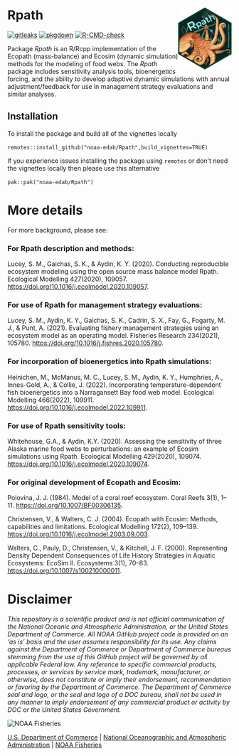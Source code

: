 
# Rpath <img src="man/figures/logo.png" align="right" width="120" /> 


<!-- badges: start -->
[![gitleaks](https://github.com/NOAA-EDAB/Rpath/actions/workflows/secretScan.yml/badge.svg)](https://github.com/NOAA-EDAB/Rpath/actions/workflows/secretScan.yml)
[![pkgdown](https://github.com/NOAA-EDAB/Rpath/actions/workflows/pkgdown.yaml/badge.svg)](https://github.com/NOAA-EDAB/Rpath/actions/workflows/pkgdown.yaml)
[![R-CMD-check](https://github.com/NOAA-EDAB/Rpath/actions/workflows/R-CMD-check.yaml/badge.svg)](https://github.com/NOAA-EDAB/Rpath/actions/workflows/R-CMD-check.yaml)
<!-- [![tests](https://github.com/NOAA-EDAB/Rpath/actions/workflows/tests.yml/badge.svg)](https://github.com/NOAA-EDAB/Rpath/actions/workflows/tests.yml) -->
<!-- badges: end -->

Package _Rpath_ is an R/Rcpp implementation of the Ecopath (mass-balance) and Ecosim (dynamic simulation) methods for the modeling of food webs. The _Rpath_ package includes sensitivity analysis tools, bioenergetics forcing, and the ability to
develop adaptive dynamic simulations with annual adjustment/feedback for use
in management strategy evaluations and similar analyses.

## Installation

To install the package and build all of the vignettes locally

```
remotes::install_github("noaa-edab/Rpath",build_vignettes=TRUE)
```

If you experience issues installing the package using `remotes` or don't need the vignettes locally then please use this alternative

```
pak::pak("noaa-edab/Rpath")
```

# More details

For more background, please see:

### For Rpath description and methods:
Lucey, S. M.,  Gaichas, S. K., & Aydin, K. Y. (2020). 
Conducting reproducible ecosystem modeling using the open source mass balance model Rpath. 
Ecological Modelling 427(2020), 109057. 
https://doi.org/10.1016/j.ecolmodel.2020.109057.

### For use of Rpath for management strategy evaluations:
Lucey, S. M., Aydin, K. Y., Gaichas, S. K., Cadrin, S. X., Fay, G.,  Fogarty, M. J., & Punt, A. (2021).
Evaluating fishery management strategies using an ecosystem model as an operating model.
Fisheries Research 234(2021), 105780.
https://doi.org/10.1016/j.fishres.2020.105780.

### For incorporation of bioenergetics into Rpath simulations:
Heinichen, M., McManus, M. C., Lucey, S. M., Aydin, K. Y., Humphries, A., Innes-Gold, A., & Collie, J. (2022).
Incorporating temperature-dependent fish bioenergetics into a Narragansett Bay food web model. 
Ecological Modelling 466(2022), 109911.
https://doi.org/10.1016/j.ecolmodel.2022.109911.

### For use of Rpath sensitivity tools:
Whitehouse, G.A., & Aydin, K.Y. (2020).
Assessing the sensitivity of three Alaska marine food webs to perturbations: an example of Ecosim simulations using Rpath. 
Ecological Modelling 429(2020), 109074. 
https://doi.org/10.1016/j.ecolmodel.2020.109074.

### For original development of Ecopath and Ecosim:
Polovina, J. J. (1984). 
Model of a coral reef ecosystem.
Coral Reefs 3(1), 1–11. 
https://doi.org/10.1007/BF00306135.

Christensen, V., & Walters, C. J. (2004). 
Ecopath with Ecosim: Methods, capabilities and limitations. 
Ecological Modelling 172(2), 109–139. 
https://doi.org/10.1016/j.ecolmodel.2003.09.003.

Walters, C., Pauly, D., Christensen, V., & Kitchell, J. F. (2000). 
Representing Density Dependent Consequences of Life History Strategies in Aquatic Ecosystems: EcoSim II. 
Ecosystems 3(1), 70–83. 
https://doi.org/10.1007/s100210000011.

# Disclaimer

*This repository is a scientific product and is not official communication of the National Oceanic and Atmospheric Administration, or the United States Department of Commerce. All NOAA GitHub project code is provided on an ‘as is’ basis and the user assumes responsibility for its use. Any claims against the Department of Commerce or Department of Commerce bureaus stemming from the use of this GitHub project will be governed by all applicable Federal law. Any reference to specific commercial products, processes, or services by service mark, trademark, manufacturer, or otherwise, does not constitute or imply their endorsement, recommendation or favoring by the Department of Commerce. The Department of Commerce seal and logo, or the seal and logo of a DOC bureau, shall not be used in any manner to imply endorsement of any commercial product or activity by DOC or the United States Government.*

<img src="https://raw.githubusercontent.com/nmfs-general-modeling-tools/nmfspalette/main/man/figures/noaa-fisheries-rgb-2line-horizontal-small.png" height="75" alt="NOAA Fisheries">

[U.S. Department of Commerce](https://www.commerce.gov/) | [National Oceanographic and Atmospheric Administration](https://www.noaa.gov) | [NOAA Fisheries](https://www.fisheries.noaa.gov/)
